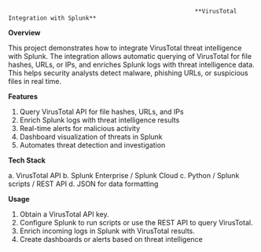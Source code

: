                                                          **VirusTotal Integration with Splunk**

**Overview**

This project demonstrates how to integrate VirusTotal threat intelligence with Splunk. The integration allows automatic querying of VirusTotal for file hashes, URLs, or IPs, and enriches Splunk logs with threat intelligence data. This helps security analysts detect malware, phishing URLs, or suspicious files in real time.

**Features**

1. Query VirusTotal API for file hashes, URLs, and IPs
2. Enrich Splunk logs with threat intelligence results
3. Real-time alerts for malicious activity
4. Dashboard visualization of threats in Splunk
5. Automates threat detection and investigation

**Tech Stack**

a.  VirusTotal API
b.  Splunk Enterprise / Splunk Cloud
c.  Python / Splunk scripts / REST API
d.  JSON for data formatting

**Usage**
1. Obtain a VirusTotal API key.
2. Configure Splunk to run scripts or use the REST API to query VirusTotal.
3. Enrich incoming logs in Splunk with VirusTotal results.
4. Create dashboards or alerts based on threat intelligence

